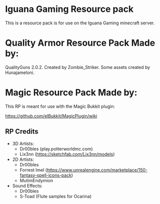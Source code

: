 # Iguana Gaming Resource pack
This is a resource pack is for use on the Iguana Gaming minecraft server.

# Quality Armor Resource Pack Made by:
QualityGuns 2.0.2. Created by Zombie_Striker. Some assets created by Hunajameloni.

# Magic Resource Pack Made by:

This RP is meant for use with the Magic Bukkit plugin:

https://github.com/elBukkit/MagicPlugin/wiki

## RP Credits

- 3D Artists: 
  - Dr00bles (play.potterworldmc.com)
  - Lix3nn (https://sketchfab.com/Lix3nn/models)
- 2D Artists: 
  - Dr00bles
  - Forrest Imel (https://www.unrealengine.com/marketplace/150-fantasy-spell-icons-pack)
  - MutimEndymion
- Sound Effects:
  - Dr00bles
  - S-Toad (Flute samples for Ocarina)
